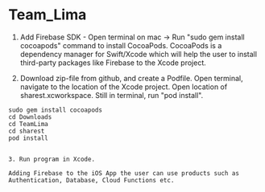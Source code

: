 # Team_Lima

1. Add Firebase SDK - Open terminal on mac -> Run "sudo gem install cocoapods" command to install CocoaPods.
CocoaPods is a dependency manager for Swift/Xcode which will help the user to install third-party packages like 
Firebase to the Xcode project.

2. Download zip-file from github, and create a Podfile. Open terminal, navigate to the location of the Xcode project. 
Open location of sharest.xcworkspace. Still in terminal, run "pod install". 

```
sudo gem install cocoapods
cd Downloads
cd TeamLima
cd sharest
pod install

       
3. Run program in Xcode.

Adding Firebase to the iOS App the user can use products such as Authentication, Database, Cloud Functions etc.
